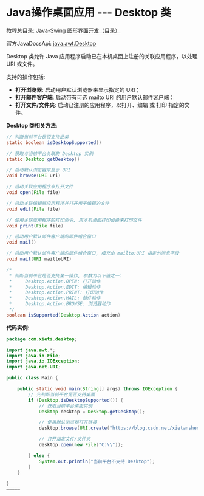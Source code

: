 # Java操作桌面应用 --- Desktop 类

教程总目录: [Java-Swing 图形界面开发（目录）](../README.md)

官方JavaDocsApi: [java.awt.Desktop](https://docs.oracle.com/javase/8/docs/api/java/awt/Desktop.html)

Desktop 类允许 Java 应用程序启动已在本机桌面上注册的关联应用程序，以处理 URI 或文件。

支持的操作包括:

- **打开浏览器**: 启动用户默认浏览器来显示指定的 URI；
- **打开邮件客户端**: 启动带有可选 mailto URI 的用户默认邮件客户端；
- **打开文件/文件夹**: 启动已注册的应用程序，以打开、编辑 或 打印 指定的文件。

**Desktop 类相关方法**:

```java
// 判断当前平台是否支持此类
static boolean isDesktopSupported()

// 获取与当前平台关联的 Desktop 实例
static Desktop getDesktop()

// 启动默认浏览器来显示 URI
void browse(URI uri)

// 启动关联应用程序来打开文件
void open(File file)

// 启动关联编辑器应用程序并打开用于编辑的文件
void edit(File file)

// 使用关联应用程序的打印命令, 用本机桌面打印设备来打印文件
void print(File file)

// 启动用户默认邮件客户端的邮件组合窗口
void mail()

// 启动用户默认邮件客户端的邮件组合窗口, 填充由 mailto:URI 指定的消息字段
void mail(URI mailtoURI)

/*
 * 判断当前平台是否支持某一操作, 参数为以下值之一:
 *     Desktop.Action.OPEN: 打开动作
 *     Desktop.Action.EDIT: 编辑动作
 *     Desktop.Action.PRINT: 打印动作
 *     Desktop.Action.MAIL: 邮件动作
 *     Desktop.Action.BROWSE: 浏览器动作
 */
boolean isSupported(Desktop.Action action)
```

**代码实例**:

```java
package com.xiets.desktop;

import java.awt.*;
import java.io.File;
import java.io.IOException;
import java.net.URI;

public class Main {

    public static void main(String[] args) throws IOException {
        // 先判断当前平台是否支持桌面
        if (Desktop.isDesktopSupported()) {
            // 获取当前平台桌面实例
            Desktop desktop = Desktop.getDesktop();

            // 使用默认浏览器打开链接
            desktop.browse(URI.create("https://blog.csdn.net/xietansheng"));

            // 打开指定文件/文件夹
            desktop.open(new File("C:\\"));

        } else {
            System.out.println("当前平台不支持 Desktop");
        }
    }

}
—————
```

